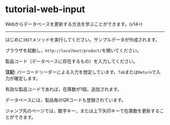 # tutorial-web-input
Webからデータベースを更新する方法を学ぶことができます。(v14+)

---

はじめに```INIT```メソッドを実行してください。サンプルデータが作成されます。

ブラウザを起動し，```http://localhost/product/```を開いてください。

製品コード（データベースに存在するもの）を入力してください。

**注記:** バーコードリーダーによる入力を想定しています。```Tab```または```Return```で入力が確定します。

有効な製品コードであれば，在庫数が1個，追加されます。

データベースには，製品毎のQRコードも登録されています。

ジャンプ先のページでは，数字キー，または上下矢印キーで在庫数を更新することができます。
